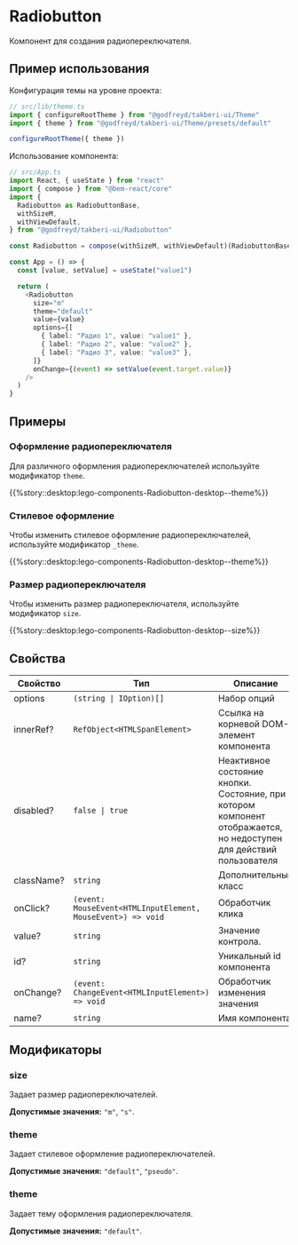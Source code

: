 # Radiobutton

<!-- description:start -->

Компонент для создания радиопереключателя.

<!-- description:end -->

## Пример использования

Конфигурация темы на уровне проекта:

```ts
// src/lib/theme.ts
import { configureRootTheme } from "@godfreyd/takberi-ui/Theme"
import { theme } from "@godfreyd/takberi-ui/Theme/presets/default"

configureRootTheme({ theme })
```

Использование компонента:

```ts
// src/App.ts
import React, { useState } from "react"
import { compose } from "@bem-react/core"
import {
  Radiobutton as RadiobuttonBase,
  withSizeM,
  withViewDefault,
} from "@godfreyd/takberi-ui/Radiobutton"

const Radiobutton = compose(withSizeM, withViewDefault)(RadiobuttonBase)

const App = () => {
  const [value, setValue] = useState("value1")

  return (
    <Radiobutton
      size="m"
      theme="default"
      value={value}
      options={[
        { label: "Радио 1", value: "value1" },
        { label: "Радио 2", value: "value2" },
        { label: "Радио 3", value: "value3" },
      ]}
      onChange={(event) => setValue(event.target.value)}
    />
  )
}
```

## Примеры

### Оформление радиопереключателя

Для различного оформления радиопереключателей используйте модификатор `theme`.

{{%story::desktop:lego-components-Radiobutton-desktop--theme%}}

### Стилевое оформление

Чтобы изменить стилевое оформление радиопереключателей, используйте модификатор `_theme`.

{{%story::desktop:lego-components-Radiobutton-desktop--theme%}}

### Размер радиопереключателя

Чтобы изменить размер радиопереключателя, используйте модификатор `size`.

{{%story::desktop:lego-components-Radiobutton-desktop--size%}}

## Свойства

<!-- props:start -->

| Свойство   | Тип                                                         | Описание                                                                                                            |
| ---------- | ----------------------------------------------------------- | ------------------------------------------------------------------------------------------------------------------- |
| options    | `(string \| IOption)[]`                                     | Набор опций                                                                                                         |
| innerRef?  | `RefObject<HTMLSpanElement>`                                | Ссылка на корневой DOM-элемент компонента                                                                           |
| disabled?  | `false \| true`                                             | Неактивное состояние кнопки. Состояние, при котором компонент отображается, но недоступен для действий пользователя |
| className? | `string`                                                    | Дополнительный класс                                                                                                |
| onClick?   | `(event: MouseEvent<HTMLInputElement, MouseEvent>) => void` | Обработчик клика                                                                                                    |
| value?     | `string`                                                    | Значение контрола.                                                                                                  |
| id?        | `string`                                                    | Уникальный id компонента                                                                                            |
| onChange?  | `(event: ChangeEvent<HTMLInputElement>) => void`            | Обработчик изменения значения                                                                                       |
| name?      | `string`                                                    | Имя компонента                                                                                                      |

<!-- props:end -->

## Модификаторы

<!-- modifiers:start -->

### size

Задает размер радиопереключателей.

**Допустимые значения:** `"m"`, `"s"`.

### theme

Задает стилевое оформление радиопереключателей.

**Допустимые значения:** `"default"`, `"pseudo"`.

### theme

Задает тему оформления радиопереключателя.

**Допустимые значения:** `"default"`.

<!-- modifiers:end -->
